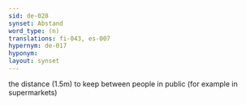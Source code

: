 ```yaml
---
sid: de-028
synset: Abstand
word_type: (n)
translations: fi-043, es-007
hypernym: de-017
hyponym: 
layout: synset
---
```

the distance (1.5m) to keep between people in public (for example in supermarkets)